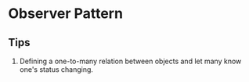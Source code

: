 # Observer Pattern

## Tips
1. Defining a one-to-many relation between objects and let many know one's status changing.